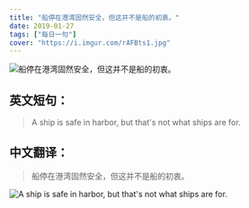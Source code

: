 ```yaml
---
title: "船停在港湾固然安全，但这并不是船的初衷。"
date: 2019-01-27
tags: ["每日一句"]
cover: "https://i.imgur.com/rAFBts1.jpg"
---
```


![船停在港湾固然安全，但这并不是船的初衷。](https://i.imgur.com/HJlEVbt.jpg)

## 英文短句：
> A ship is safe in harbor, but that's not what ships are for.

<!--more-->

## 中文翻译：
> 船停在港湾固然安全，但这并不是船的初衷。

![A ship is safe in harbor, but that's not what ships are for.](https://i.imgur.com/Jbsw3v1.jpg)

